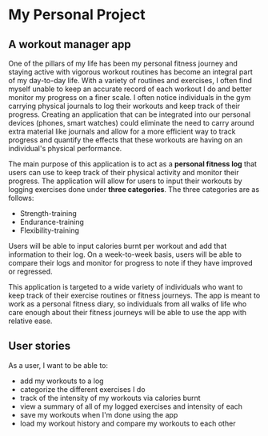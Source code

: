 # My Personal Project

## A workout manager app

One of the pillars of my life has been my personal fitness journey and staying active with vigorous workout routines 
has become an integral part of my day-to-day life. With a variety of routines and exercises, I often find myself unable
to keep an accurate record of each workout I do and better monitor my progress on a finer scale. I often notice 
individuals in the gym carrying physical journals to log their workouts and keep track of their progress. Creating an 
application that can be integrated into our personal devices (phones, smart watches) could eliminate the need to carry
around extra material like journals and allow for a more efficient way to track progress and quantify the effects that
these workouts are having on an individual's physical performance.

The main purpose of this application is to act as a **personal fitness log** that users can use to keep track of their 
physical activity and monitor their progress. The application will allow for users to input their workouts by logging 
exercises done under **three categories**. The three categories are as follows:

- Strength-training
- Endurance-training
- Flexibility-training

Users will be able to input calories burnt per workout and add that information to their log. On a week-to-week basis,
users will be able to compare their logs and monitor for progress to note if they have improved or regressed.

This application is targeted to a wide variety of individuals who want to keep track of their exercise routines or 
fitness journeys. The app is meant to work as a personal fitness diary, so individuals from all walks of life who care 
enough about their fitness journeys will be able to use the app with relative ease.

## User stories

As a user, I want to be able to: 

- add my workouts to a log
- categorize the different exercises I do
- track of the intensity of my workouts via calories burnt
- view a summary of all of my logged exercises and intensity of each
- save my workouts when I'm done using the app
- load my workout history and compare my workouts to each other
